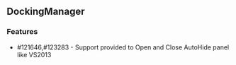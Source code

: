 ## DockingManager

### Features

* \#121646,#123283 - Support provided to Open and Close AutoHide panel like VS2013


